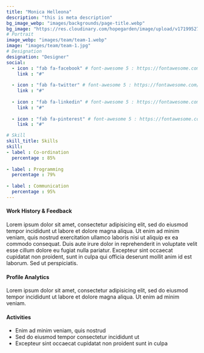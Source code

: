 ```yaml
---
title: "Monica Helleona"
description: "this is meta description"
bg_image_webp: "images/backgrounds/page-title.webp"
bg_image: "https://res.cloudinary.com/hopegarden/image/upload/v1719952740/title-poppy.webp"
# Portrait
image_webp: "images/team/team-1.webp"
image: "images/team/team-1.jpg"
# Designation
designation: "Designer"
social:
  - icon : "fab fa-facebook" # font-awesome 5 : https://fontawesome.com/v5/search
    link : "#"
    
  - icon : "fab fa-twitter" # font-awesome 5 : https://fontawesome.com/v5/search
    link : "#"
    
  - icon : "fab fa-linkedin" # font-awesome 5 : https://fontawesome.com/v5/search
    link : "#"
    
  - icon : "fab fa-pinterest" # font-awesome 5 : https://fontawesome.com/v5/search
    link : "#"

# Skill
skill_title: Skills
skill:
- label : Co-ordination
  percentage : 85%
  
- label : Programming
  percentage : 79%
  
- label : Communication
  percentage : 95%
---
```


#### Work History & Feedback
Lorem ipsum dolor sit amet, consectetur adipisicing elit, sed do eiusmod tempor incididunt ut labore et dolore magna aliqua. Ut enim ad minim veniam, quis nostrud exercitation ullamco laboris nisi ut aliquip ex ea commodo consequat. Duis aute irure dolor in reprehenderit in voluptate velit esse cillum dolore eu fugiat nulla pariatur. Excepteur sint occaecat cupidatat non proident, sunt in culpa qui officia deserunt mollit anim id est laborum. Sed ut perspiciatis.

#### Profile Analytics
Lorem ipsum dolor sit amet, consectetur adipisicing elit, sed do eiusmod tempor incididunt ut labore et dolore magna aliqua. Ut enim ad minim veniam.

#### Activities
* Enim ad minim veniam, quis nostrud
* Sed do eiusmod tempor consectetur incididunt ut
* Excepteur sint occaecat cupidatat non proident sunt in culpa
